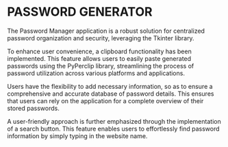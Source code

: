 # PASSWORD GENERATOR

The Password Manager application is a robust solution for centralized password organization and security, leveraging the Tkinter library.

To enhance user convenience, a clipboard functionality has been implemented. This feature allows users to easily paste generated passwords using the PyPerclip library, streamlining the process of password utilization across various platforms and applications.

Users have the flexibility to add necessary information, so as to ensure a comprehensive and accurate database of password details. This ensures that users can rely on the application for a complete overview of their stored passwords.

A user-friendly approach is further emphasized through the implementation of a search button. This feature enables users to effortlessly find password information by simply typing in the website name.
